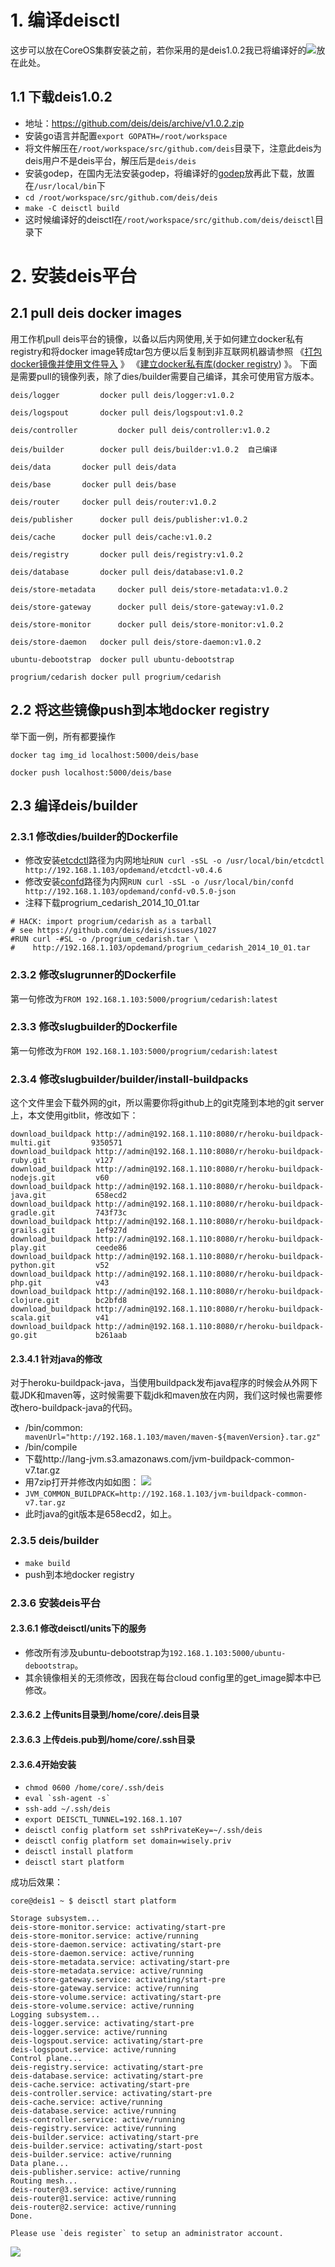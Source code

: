 # 1. 编译deisctl
这步可以放在CoreOS集群安装之前，若你采用的是deis1.0.2我已将编译好的![](https://github.com/wiselyman/deis-installation/blob/master/01resources/deisctl)放在此处。
## 1.1 下载deis1.0.2
- 地址：https://github.com/deis/deis/archive/v1.0.2.zip
- 安装go语言并配置`export GOPATH=/root/workspace`
- 将文件解压在`/root/workspace/src/github.com/deis`目录下，注意此deis为deis用户不是deis平台，解压后是`deis/deis`
- 安装godep，在国内无法安装godep，将编译好的[godep](https://github.com/wiselyman/deis-installation/blob/master/01resources/godep)放再此下载，放置在`/usr/local/bin`下
- `cd /root/workspace/src/github.com/deis/deis`
- `make -C deisctl build`
-  这时候编译好的deisctl在`/root/workspace/src/github.com/deis/deisctl`目录下

# 2. 安装deis平台
## 2.1 pull deis docker images
用工作机pull deis平台的镜像，以备以后内网使用,关于如何建立docker私有registry和将docker image转成tar包方便以后复制到非互联网机器请参照
《[打包docker镜像并使用文件导入](http://wiselyman.iteye.com/blog/2153202) 》
《[建立docker私有库(docker registry](http://wiselyman.iteye.com/blog/2153083)) 》。
下面是需要pull的镜像列表，除了dies/builder需要自己编译，其余可使用官方版本。
```
deis/logger      	docker pull deis/logger:v1.0.2

deis/logspout    	docker pull deis/logspout:v1.0.2

deis/controller         docker pull deis/controller:v1.0.2

deis/builder  		docker pull deis/builder:v1.0.2  自己编译

deis/data  		docker pull deis/data

deis/base 		docker pull deis/base

deis/router		docker pull deis/router:v1.0.2

deis/publisher 		docker pull deis/publisher:v1.0.2

deis/cache 		docker pull deis/cache:v1.0.2

deis/registry 		docker pull deis/registry:v1.0.2

deis/database   	docker pull deis/database:v1.0.2

deis/store-metadata 	docker pull deis/store-metadata:v1.0.2

deis/store-gateway   	docker pull deis/store-gateway:v1.0.2  

deis/store-monitor  	docker pull deis/store-monitor:v1.0.2  

deis/store-daemon 	docker pull deis/store-daemon:v1.0.2  

ubuntu-debootstrap  docker pull ubuntu-debootstrap

progrium/cedarish docker pull progrium/cedarish 
```
## 2.2 将这些镜像push到本地docker registry
举下面一例，所有都要操作
```
docker tag img_id localhost:5000/deis/base

docker push localhost:5000/deis/base
```
## 2.3 编译deis/builder
### 2.3.1 修改dies/builder的Dockerfile
- 修改安装[etcdctl](https://github.com/wiselyman/deis-installation/blob/master/01resources/etcdctl-v0.4.6)路径为内网地址`RUN curl -sSL -o /usr/local/bin/etcdctl http://192.168.1.103/opdemand/etcdctl-v0.4.6`
- 修改安装[confd](https://github.com/wiselyman/deis-installation/blob/master/01resources/confd-v0.5.0-json)路径为内网`RUN curl -sSL -o /usr/local/bin/confd http://192.168.1.103/opdemand/confd-v0.5.0-json`
- 注释下载progrium_cedarish_2014_10_01.tar 
```
# HACK: import progrium/cedarish as a tarball
# see https://github.com/deis/deis/issues/1027
#RUN curl -#SL -o /progrium_cedarish.tar \
#    http://192.168.1.103/opdemand/progrium_cedarish_2014_10_01.tar 
```
### 2.3.2 修改slugrunner的Dockerfile
第一句修改为`FROM 192.168.1.103:5000/progrium/cedarish:latest`
### 2.3.3 修改slugbuilder的Dockerfile
第一句修改为`FROM 192.168.1.103:5000/progrium/cedarish:latest`
### 2.3.4 修改slugbuilder/builder/install-buildpacks
这个文件里会下载外网的git，所以需要你将github上的git克隆到本地的git server上，本文使用gitblit，修改如下：
```
download_buildpack http://admin@192.168.1.110:8080/r/heroku-buildpack-multi.git         9350571
download_buildpack http://admin@192.168.1.110:8080/r/heroku-buildpack-ruby.git           v127
download_buildpack http://admin@192.168.1.110:8080/r/heroku-buildpack-nodejs.git         v60
download_buildpack http://admin@192.168.1.110:8080/r/heroku-buildpack-java.git           658ecd2
download_buildpack http://admin@192.168.1.110:8080/r/heroku-buildpack-gradle.git         743f73c
download_buildpack http://admin@192.168.1.110:8080/r/heroku-buildpack-grails.git         1ef927d
download_buildpack http://admin@192.168.1.110:8080/r/heroku-buildpack-play.git           ceede86
download_buildpack http://admin@192.168.1.110:8080/r/heroku-buildpack-python.git         v52
download_buildpack http://admin@192.168.1.110:8080/r/heroku-buildpack-php.git            v43
download_buildpack http://admin@192.168.1.110:8080/r/heroku-buildpack-clojure.git        bc2bfd8
download_buildpack http://admin@192.168.1.110:8080/r/heroku-buildpack-scala.git          v41
download_buildpack http://admin@192.168.1.110:8080/r/heroku-buildpack-go.git             b261aab
```
#### 2.3.4.1 针对java的修改
对于heroku-buildpack-java，当使用buildpack发布java程序的时候会从外网下载JDK和maven等，这时候需要下载jdk和maven放在内网，我们这时候也需要修改hero-buildpack-java的代码。
- /bin/common:` mavenUrl="http://192.168.1.103/maven/maven-${mavenVersion}.tar.gz"`
- /bin/compile 
 - 下载http://lang-jvm.s3.amazonaws.com/jvm-buildpack-common-v7.tar.gz
 - 用7zip打开并修改内如如图：
   ![](https://raw.githubusercontent.com/wiselyman/deis-installation/master/01resources/heroku-buildpack-java.jpg)
 - `JVM_COMMON_BUILDPACK=http://192.168.1.103/jvm-buildpack-common-v7.tar.gz`
- 此时java的git版本是658ecd2，如上。

### 2.3.5 deis/builder
- `make build`
- push到本地docker registry

### 2.3.6 安装deis平台

#### 2.3.6.1 修改deisctl/units下的服务
- 修改所有涉及ubuntu-debootstrap为`192.168.1.103:5000/ubuntu-debootstrap`。
- 其余镜像相关的无须修改，因我在每台cloud config里的get_image脚本中已修改。

#### 2.3.6.2 上传units目录到/home/core/.deis目录

#### 2.3.6.3 上传deis.pub到/home/core/.ssh目录

#### 2.3.6.4开始安装
- `chmod 0600 /home/core/.ssh/deis  `
- ``eval `ssh-agent -s`  ``
- `ssh-add ~/.ssh/deis `
- `export DEISCTL_TUNNEL=192.168.1.107`
- `deisctl config platform set sshPrivateKey=~/.ssh/deis  `
- `deisctl config platform set domain=wisely.priv`
- `deisctl install platform  `
- `deisctl start platform  `

 成功后效果：
```
core@deis1 ~ $ deisctl start platform

Storage subsystem...
deis-store-monitor.service: activating/start-pre                                 
deis-store-monitor.service: active/running                                 
deis-store-daemon.service: activating/start-pre                                 
deis-store-daemon.service: active/running                                 
deis-store-metadata.service: activating/start-pre                                 
deis-store-metadata.service: active/running                                 
deis-store-gateway.service: activating/start-pre                                 
deis-store-gateway.service: active/running                                 
deis-store-volume.service: activating/start-pre                                 
deis-store-volume.service: active/running                                 
Logging subsystem...
deis-logger.service: activating/start-pre                                 
deis-logger.service: active/running                                 
deis-logspout.service: activating/start-pre                                 
deis-logspout.service: active/running                                 
Control plane...
deis-registry.service: activating/start-pre                                 
deis-database.service: activating/start-pre                                 
deis-cache.service: activating/start-pre                                 
deis-controller.service: activating/start-pre                                 
deis-cache.service: active/running                                 
deis-database.service: active/running                                 
deis-controller.service: active/running                                 
deis-registry.service: active/running                                 
deis-builder.service: activating/start-pre                                 
deis-builder.service: activating/start-post                                 
deis-builder.service: active/running                                 
Data plane...
deis-publisher.service: active/running                                 
Routing mesh...
deis-router@3.service: active/running                                 
deis-router@1.service: active/running                                 
deis-router@2.service: active/running                                 
Done.

Please use `deis register` to setup an administrator account.
```
  ![](https://raw.githubusercontent.com/wiselyman/deis-installation/master/01resources/deis-success.jpg)
